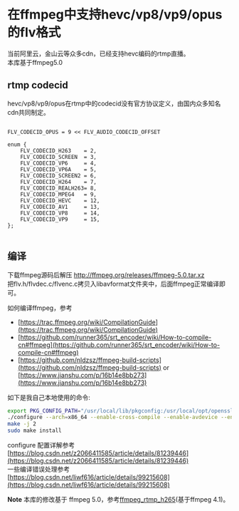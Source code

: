 # 在ffmpeg中支持hevc/vp8/vp9/opus的flv格式

当前阿里云，金山云等众多cdn，已经支持hevc编码的rtmp直播。<br>
本库基于ffmpeg5.0

## rtmp codecid
hevc/vp8/vp9/opus在rtmp中的codecid没有官方协议定义，由国内众多知名cdn共同制定。
<pre>
<code>
FLV_CODECID_OPUS = 9 << FLV_AUDIO_CODECID_OFFSET

enum {
    FLV_CODECID_H263    = 2,
    FLV_CODECID_SCREEN  = 3,
    FLV_CODECID_VP6     = 4,
    FLV_CODECID_VP6A    = 5,
    FLV_CODECID_SCREEN2 = 6,
    FLV_CODECID_H264    = 7,
    FLV_CODECID_REALH263= 8,
    FLV_CODECID_MPEG4   = 9,
    FLV_CODECID_HEVC    = 12,
    FLV_CODECID_AV1     = 13,
    FLV_CODECID_VP8     = 14,
    FLV_CODECID_VP9     = 15,
};
</code>
</pre>

## 编译

下载ffmpeg源码后解压 http://ffmpeg.org/releases/ffmpeg-5.0.tar.xz<br>
把flv.h/flvdec.c/flvenc.c拷贝入libavformat文件夹中，后面ffmpeg正常编译即可。

如何编译ffmpeg，参考 
* [https://trac.ffmpeg.org/wiki/CompilationGuide](https://trac.ffmpeg.org/wiki/CompilationGuide)
* [https://github.com/runner365/srt_encoder/wiki/How-to-compile-cn#ffmpeg](https://github.com/runner365/srt_encoder/wiki/How-to-compile-cn#ffmpeg)
* [https://github.com/nldzsz/ffmpeg-build-scripts](https://github.com/nldzsz/ffmpeg-build-scripts) or [https://www.jianshu.com/p/16b14e8bb273](https://www.jianshu.com/p/16b14e8bb273)<br>

如下是我自己本地使用的命令:
```bash
export PKG_CONFIG_PATH="/usr/local/lib/pkgconfig:/usr/local/opt/openssl/lib/pkgconfig"
./configure --arch=x86_64 --enable-cross-compile --enable-avdevice --enable-doc --disable-devices --enable-ffplay --enable-ffprobe --enable-libfdk-aac --enable-libx264 --enable-libx265 --enable-libsrt --enable-nonfree --disable-asm --enable-gpl --pkgconfigdir=/usr/local/lib/pkgconfig --enable-shared
make -j 2
sudo make install
```

configure 配置详解参考 [https://blog.csdn.net/z2066411585/article/details/81239446](https://blog.csdn.net/z2066411585/article/details/81239446)<br>
一些编译错误处理参考 [https://blog.csdn.net/liwf616/article/details/99215608](https://blog.csdn.net/liwf616/article/details/99215608)

**Note** 本库的修改基于 ffmpeg 5.0，参考[ffmpeg_rtmp_h265](https://github.com/runner365/ffmpeg_rtmp_h265)(基于ffmpeg 4.1)。